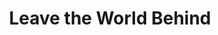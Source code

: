 ---
title: "Leave the World Behind"
year: 2023
rating: 1.5
stars: "★½"
rewatched: false
permalink: "leave-the-world-behind-2023"
watched_on: 2023-12-16
---